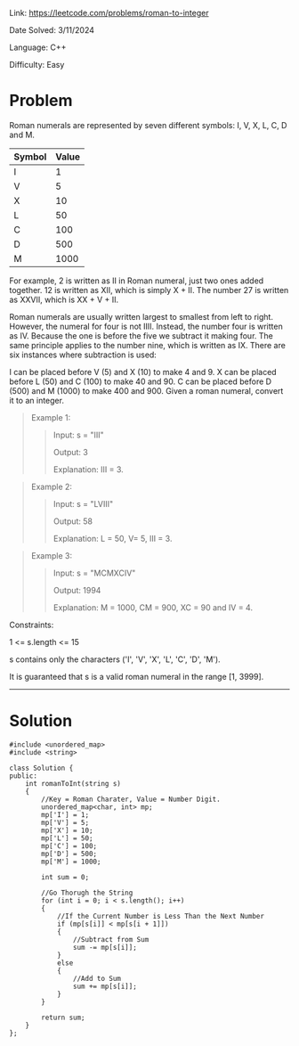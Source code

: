 Link: https://leetcode.com/problems/roman-to-integer

Date Solved: 3/11/2024

Language: C++

Difficulty: Easy

# Problem

Roman numerals are represented by seven different symbols: I, V, X, L, C, D and M.

| Symbol | Value |
| - | ---- |
| I | 1 |
| V | 5 |
| X | 10 |
| L | 50 |
| C | 100 |
| D | 500 |
| M | 1000 |

For example, 2 is written as II in Roman numeral, just two ones added together. 12 is written as XII, which is simply X + II. The number 27 is written as XXVII, which is XX + V + II.

Roman numerals are usually written largest to smallest from left to right. However, the numeral for four is not IIII. Instead, the number four is written as IV. Because the one is before the five we subtract it making four. The same principle applies to the number nine, which is written as IX. There are six instances where subtraction is used:

I can be placed before V (5) and X (10) to make 4 and 9. 
X can be placed before L (50) and C (100) to make 40 and 90. 
C can be placed before D (500) and M (1000) to make 400 and 900.
Given a roman numeral, convert it to an integer.

>Example 1:
>
>>Input: s = "III"
>>
>>Output: 3
>>
>>Explanation: III = 3.

>Example 2:
>
>>Input: s = "LVIII"
>>
>>Output: 58
>>
>>Explanation: L = 50, V= 5, III = 3.

>Example 3:
>
>>Input: s = "MCMXCIV"
>>
>>Output: 1994
>>
>>Explanation: M = 1000, CM = 900, XC = 90 and IV = 4.
 
Constraints:

1 <= s.length <= 15

s contains only the characters ('I', 'V', 'X', 'L', 'C', 'D', 'M').

It is guaranteed that s is a valid roman numeral in the range [1, 3999].

---

# Solution

```
#include <unordered_map>
#include <string>

class Solution {
public:
    int romanToInt(string s) 
    {
        //Key = Roman Charater, Value = Number Digit.
        unordered_map<char, int> mp;
        mp['I'] = 1;
        mp['V'] = 5;
        mp['X'] = 10;
        mp['L'] = 50;
        mp['C'] = 100;
        mp['D'] = 500;
        mp['M'] = 1000;

        int sum = 0;

        //Go Thorugh the String
        for (int i = 0; i < s.length(); i++)
        {
            //If the Current Number is Less Than the Next Number
            if (mp[s[i]] < mp[s[i + 1]])
            {
                //Subtract from Sum
                sum -= mp[s[i]];
            }
            else
            {
                //Add to Sum
                sum += mp[s[i]];
            }
        }

        return sum;
    }
};
```
